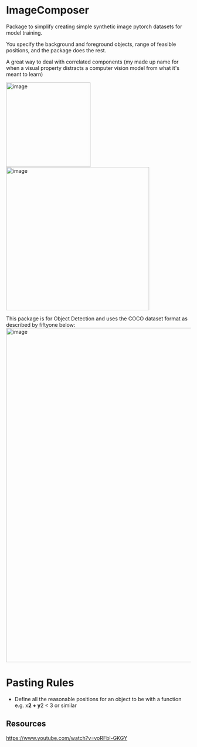 # ImageComposer
Package to simplify creating simple synthetic image pytorch datasets for model training. 

You specify the background and foreground objects, range of feasible positions, and the package does the rest.

A great way to deal with correlated components (my made up name for when a visual property distracts a computer vision model from what it's meant to learn)


<img width="230" alt="image" src="https://user-images.githubusercontent.com/47161914/188900964-f0d1fd9d-616d-4f8b-962d-da918bb0f108.png">

<img width="390" alt="image" src="https://user-images.githubusercontent.com/47161914/188908144-03503c7a-0c94-4eb9-b6e3-a60f0227e507.png">

This package is for Object Detection and uses the COCO dataset format as described by fiftyone below: 
<img width="910" alt="image" src="https://user-images.githubusercontent.com/47161914/188914721-ee205b47-e22a-478f-b5fc-96e20516ce6b.png">


# Pasting Rules

* Define all the reasonable positions for an object to be with a function e.g. x**2 + y**2 < 3 or similar

## Resources 

https://www.youtube.com/watch?v=voRFbl-GKGY

